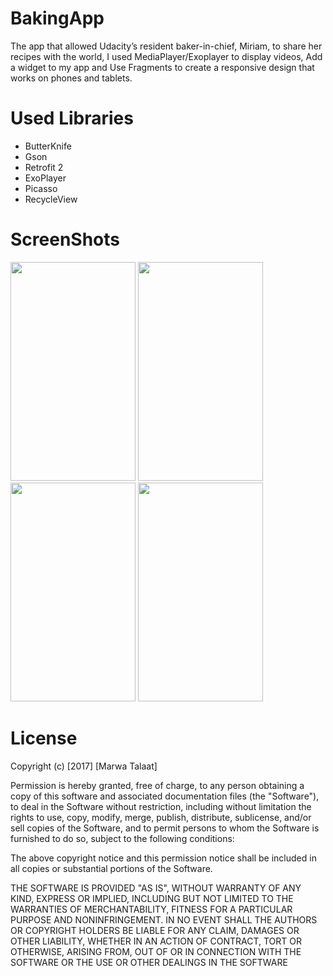 # BakingApp
The app that allowed Udacity’s resident baker-in-chief, Miriam, to share her recipes with the world, I used MediaPlayer/Exoplayer to display videos, Add a widget to my app and Use Fragments to create a responsive design that works on phones and tablets.

# Used Libraries
- ButterKnife
- Gson
- Retrofit 2
- ExoPlayer
- Picasso
- RecycleView

 # ScreenShots

 <img src="https://github.com/eng-marwa/Baking/blob/master/Screenshot_1521807444.png" width=200 height=350/>
 <img src="https://github.com/eng-marwa/Baking/blob/master/Screenshot_1521807470.png" width=200 height=350/>
 <img src="https://github.com/eng-marwa/Baking/blob/master/Screenshot_1521807482.png" width=200 height=350/>
 <img src="https://github.com/eng-marwa/Baking/blob/master/Screenshot_1521807498.png" width=200 height=350/>



# License

Copyright (c) [2017] [Marwa Talaat]

Permission is hereby granted, free of charge, to any person obtaining a copy of this software and associated documentation files (the "Software"), to deal in the Software without restriction, including without limitation the rights to use, copy, modify, merge, publish, distribute, sublicense, and/or sell copies of the Software, and to permit persons to whom the Software is furnished to do so, subject to the following conditions:

The above copyright notice and this permission notice shall be included in all copies or substantial portions of the Software.

THE SOFTWARE IS PROVIDED "AS IS", WITHOUT WARRANTY OF ANY KIND, EXPRESS OR IMPLIED, INCLUDING BUT NOT LIMITED TO THE WARRANTIES OF MERCHANTABILITY, FITNESS FOR A PARTICULAR PURPOSE AND NONINFRINGEMENT. IN NO EVENT SHALL THE AUTHORS OR COPYRIGHT HOLDERS BE LIABLE FOR ANY CLAIM, DAMAGES OR OTHER LIABILITY, WHETHER IN AN ACTION OF CONTRACT, TORT OR OTHERWISE, ARISING FROM, OUT OF OR IN CONNECTION WITH THE SOFTWARE OR THE USE OR OTHER DEALINGS IN THE SOFTWARE
